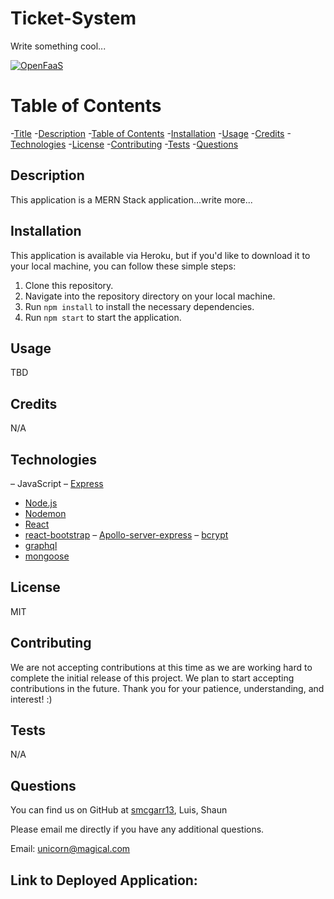 # Ticket-System
Write something cool...

[![OpenFaaS](https://img.shields.io/badge/License-MIT-blue.svg)](https://www.openfaas.com)

# Table of Contents

-[Title](#title)
-[Description](#description)
-[Table of Contents](#table-of-contents)
-[Installation](#installation)
-[Usage](#usage)
-[Credits](#credits)
-[Technologies](#technologies)
-[License](#license)
-[Contributing](#contributing)
-[Tests](#tests)
-[Questions](#questions)

## Description
This application is a MERN Stack application...write more...

## Installation
This application is available via Heroku, but if you'd like to download it to your local machine, you can follow these simple steps:

1. Clone this repository.
2. Navigate into the repository directory on your local machine.
3. Run `npm install` to install the necessary dependencies.
4. Run `npm start` to start the application.

## Usage
TBD

## Credits
N/A

## Technologies
– JavaScript
– [Express](https://expressjs.com/)
- [Node.js](https://nodejs.org/en/)
- [Nodemon](https://www.npmjs.com/package/nodemon)
- [React](https://www.npmjs.com/package/react)
- [react-bootstrap](https://react-bootstrap.github.io/)
– [Apollo-server-express](https://www.npmjs.com/package/apollo-server-express)
– [bcrypt](https://www.npmjs.com/package/bcrypt)
- [graphql](https://www.npmjs.com/package/graphql)
- [mongoose](https://www.npmjs.com/package/graphql)

## License
MIT

## Contributing
We are not accepting contributions at this time as we are working hard to complete the initial release of this project. We plan to start accepting contributions in the future. Thank you for your patience, understanding, and interest! :)

## Tests
N/A

## Questions

You can find us on GitHub at [smcgarr13](https://github.com/smcgarr13), Luis, Shaun

Please email me directly if you have any additional questions.

Email: unicorn@magical.com

## Link to Deployed Application:
